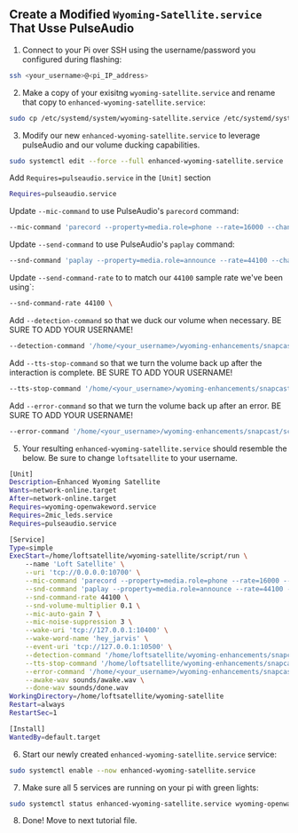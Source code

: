## Create a Modified `Wyoming-Satellite.service` That Usse PulseAudio

1. Connect to your Pi over SSH using the username/password you configured during flashing:
```sh
ssh <your_username>@<pi_IP_address>
```

2. Make a copy of your exisitng `wyoming-satellite.service` and rename that copy to `enhanced-wyoming-satellite.service`:
```sh
sudo cp /etc/systemd/system/wyoming-satellite.service /etc/systemd/system/enhanced-wyoming-satellite.service
```

3. Modify our new `enhanced-wyoming-satellite.service` to leverage pulseAudio and our volume ducking capabilities.
```sh
sudo systemctl edit --force --full enhanced-wyoming-satellite.service
```

Add `Requires=pulseaudio.service` in the `[Unit]` section
```sh
Requires=pulseaudio.service
```

Update `--mic-command` to use PulseAudio's `parecord` command:
```sh
--mic-command 'parecord --property=media.role=phone --rate=16000 --channels=1 --format=s16le --raw --latency-msec 10' \
```

Update `--send-command` to use PulseAudio's `paplay` command:
```sh
--snd-command 'paplay --property=media.role=announce --rate=44100 --channels=1 --format=s16le --raw --latency-msec 10' \
```

Update `--send-command-rate` to to match our `44100` sample rate we've been using`:
```sh
--snd-command-rate 44100 \
```

Add `--detection-command` so that we duck our volume when necessary.  BE SURE TO ADD YOUR USERNAME!
```sh
--detection-command '/home/<your_username>/wyoming-enhancements/snapcast/scripts/awake.sh' \
```

Add `--tts-stop-command` so that we turn the volume back up after the interaction is complete.  BE SURE TO ADD YOUR USERNAME!
```sh
--tts-stop-command '/home/<your_username>/wyoming-enhancements/snapcast/scripts/done.sh' \
```

Add `--error-command` so that we turn the volume back up after an error.  BE SURE TO ADD YOUR USERNAME!
```sh
--error-command '/home/<your_username>/wyoming-enhancements/snapcast/scripts/done.sh' \
```

5. Your resulting `enhanced-wyoming-satellite.service` should resemble the below.  Be sure to change `loftsatellite` to your username.
```sh
[Unit]
Description=Enhanced Wyoming Satellite
Wants=network-online.target
After=network-online.target
Requires=wyoming-openwakeword.service
Requires=2mic_leds.service
Requires=pulseaudio.service

[Service]
Type=simple
ExecStart=/home/loftsatellite/wyoming-satellite/script/run \
    --name 'Loft Satellite' \
    --uri 'tcp://0.0.0.0:10700' \
    --mic-command 'parecord --property=media.role=phone --rate=16000 --channels=1 --format=s16le --raw --latency-msec 10' \
    --snd-command 'paplay --property=media.role=announce --rate=44100 --channels=1 --format=s16le --raw --latency-msec 10' \
    --snd-command-rate 44100 \
    --snd-volume-multiplier 0.1 \
    --mic-auto-gain 7 \
    --mic-noise-suppression 3 \
    --wake-uri 'tcp://127.0.0.1:10400' \
    --wake-word-name 'hey_jarvis' \
    --event-uri 'tcp://127.0.0.1:10500' \
    --detection-command '/home/loftsatellite/wyoming-enhancements/snapcast/scripts/awake.sh' \
    --tts-stop-command '/home/loftsatellite/wyoming-enhancements/snapcast/scripts/done.sh' \
    --error-command '/home/<your_username>/wyoming-enhancements/snapcast/scripts/done.sh' \
    --awake-wav sounds/awake.wav \
    --done-wav sounds/done.wav
WorkingDirectory=/home/loftsatellite/wyoming-satellite
Restart=always
RestartSec=1

[Install]
WantedBy=default.target
```
6. Start our newly created `enhanced-wyoming-satellite.service` service:
```sh
sudo systemctl enable --now enhanced-wyoming-satellite.service
```

7. Make sure all 5 services are running on your pi with green lights:
```sh
sudo systemctl status enhanced-wyoming-satellite.service wyoming-openwakeword.service 2mic_leds.service pulseaudio.service snapclient.service
```

8. Done! Move to next tutorial file.
